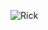 ![Rick](https://github.com/clkmerve/RickAndMorty/assets/93006909/30f4e4bf-fbc5-4af6-9005-5c0ead15b4da)

